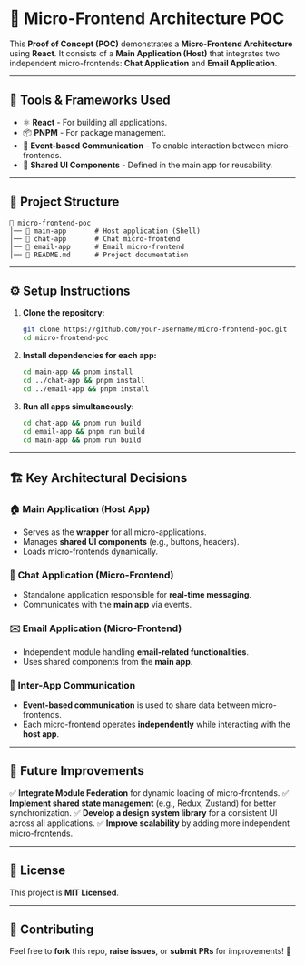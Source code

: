 # 🚀 Micro-Frontend Architecture POC

This **Proof of Concept (POC)** demonstrates a **Micro-Frontend Architecture** using **React**. It consists of a **Main Application (Host)** that integrates two independent micro-frontends: **Chat Application** and **Email Application**.

---

## 📌 Tools & Frameworks Used

- ⚛ **React** - For building all applications.
- 📦 **PNPM** - For package management.
- 📡 **Event-based Communication** - To enable interaction between micro-frontends.
- 🎨 **Shared UI Components** - Defined in the main app for reusability.

---

## 📂 Project Structure

```
📁 micro-frontend-poc
│── 📁 main-app       # Host application (Shell)
│── 📁 chat-app       # Chat micro-frontend
│── 📁 email-app      # Email micro-frontend
│── 📜 README.md      # Project documentation
```

---

## ⚙️ Setup Instructions

1. **Clone the repository:**
   ```sh
   git clone https://github.com/your-username/micro-frontend-poc.git
   cd micro-frontend-poc
   ```
2. **Install dependencies for each app:**
   ```sh
   cd main-app && pnpm install
   cd ../chat-app && pnpm install
   cd ../email-app && pnpm install
   ```
3. **Run all apps simultaneously:**
   ```sh
   cd chat-app && pnpm run build
   cd email-app && pnpm run build
   cd main-app && pnpm run build
   ```

---

## 🏗️ Key Architectural Decisions

### 🏠 **Main Application (Host App)**
- Serves as the **wrapper** for all micro-applications.
- Manages **shared UI components** (e.g., buttons, headers).
- Loads micro-frontends dynamically.

### 💬 **Chat Application (Micro-Frontend)**
- Standalone application responsible for **real-time messaging**.
- Communicates with the **main app** via events.

### ✉️ **Email Application (Micro-Frontend)**
- Independent module handling **email-related functionalities**.
- Uses shared components from the **main app**.

### 🔄 **Inter-App Communication**
- **Event-based communication** is used to share data between micro-frontends.
- Each micro-frontend operates **independently** while interacting with the **host app**.

---

## 🚀 Future Improvements

✅ **Integrate Module Federation** for dynamic loading of micro-frontends.
✅ **Implement shared state management** (e.g., Redux, Zustand) for better synchronization.
✅ **Develop a design system library** for a consistent UI across all applications.
✅ **Improve scalability** by adding more independent micro-frontends.

---

## 📜 License
This project is **MIT Licensed**.

---

## 🤝 Contributing
Feel free to **fork** this repo, **raise issues**, or **submit PRs** for improvements! 🚀

